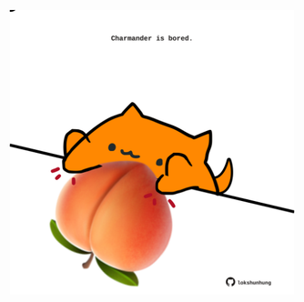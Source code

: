 <!-- built at 09/04/2024, 06:00:53 UTC -->
<p align="center">
  <img width="500" height="500" src="./ReadmeImage.svg">
</p>
